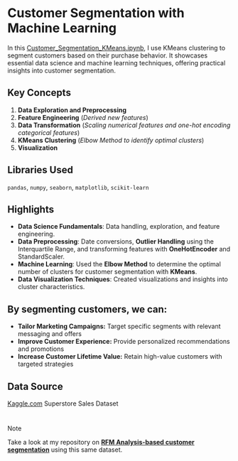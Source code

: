 
# Customer Segmentation with Machine Learning

In this [Customer_Segmentation_KMeans.ipynb](Customer_Segmentation_KMeans.ipynb), I use KMeans clustering to segment customers based on their purchase behavior. It showcases essential data science and machine learning techniques, offering practical insights into customer segmentation.

## Key Concepts

1. **Data Exploration and Preprocessing**
2. **Feature Engineering** (_Derived new features_)
3. **Data Transformation** (_Scaling numerical features and one-hot encoding categorical features_)
4. **KMeans Clustering** (_Elbow Method to identify optimal clusters_)
5. **Visualization**

## Libraries Used

`pandas`, `numpy`, `seaborn`, `matplotlib`, `scikit-learn`

## Highlights

- **Data Science Fundamentals**: Data handling, exploration, and feature engineering.
- **Data Preprocessing**: Date conversions, **Outlier Handling** using the Interquartile Range, and transforming features with **OneHotEncoder** and StandardScaler.
- **Machine Learning**: Used the **Elbow Method** to determine the optimal number of clusters for customer segmentation with **KMeans**.
- **Data Visualization Techniques**: Created visualizations and insights into cluster characteristics.

## By segmenting customers, we can:

- **Tailor Marketing Campaigns:** Target specific segments with relevant messaging and offers
- **Improve Customer Experience:** Provide personalized recommendations and promotions
- **Increase Customer Lifetime Value:** Retain high-value customers with targeted strategies

## Data Source

[Kaggle.com](https://www.kaggle.com/datasets/rohitsahoo/sales-forecasting) Superstore Sales Dataset

#
> [!NOTE]
> Take a look at my repository on **[RFM Analysis-based customer segmentation](https://github.com/5umit-chandra/RFM_Analysis/tree/main)** using this same dataset.
